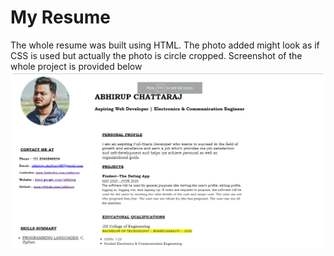 # My Resume
The whole resume was built using HTML.
The photo added might look as if CSS is used but actually the photo is circle cropped.
Screenshot of the whole project is provided below
![Alt text](Images/Resume(HTML).png?raw=true "Picture 1")